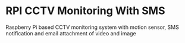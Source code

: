 # RPI CCTV Monitoring With SMS
 Raspberry Pi based CCTV monitoring system with motion sensor, SMS notification and email attachment of video and image
